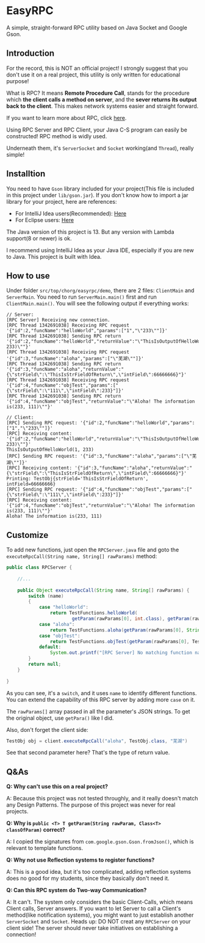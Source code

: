 # EasyRPC
A simple, straight-forward RPC utility based on Java Socket and Google Gson.

## Introduction
For the record, this is NOT an official project! I strongly suggest that you don't use it on a real project, this utility is only written for educational purpose!

What is RPC? It means **Remote Procedure Call**, stands for the procedure which **the client calls a method on server**, and the **sever returns its output back to the client**. This makes network systems easier and straight forward.

If you want to learn more about RPC, click [here](https://baike.baidu.com/item/远程过程调用/7854346?fromtitle=RPC&fromid=609861&fr=aladdin).

Using RPC Server and RPC Client, your Java C-S program can easily be constructed! RPC method is widly used.

Underneath them, it's `ServerSocket` and `Socket` working(and `Thread`), really simple!

## Installtion
You need to have `Gson` library included for your project(This file is included in this project under `lib/gson.jar`). If you don't know how to import a jar library for your project, here are references:
- For IntelliJ Idea users(Recommended): [Here](https://jingyan.baidu.com/article/ff42efa9f8161bc19e220225.html)
- For Eclipse users: [Here](https://blog.csdn.net/qq_21808961/article/details/81215590)

The Java version of this project is 13. But any version with Lambda support(8 or newer) is ok.

I recommend using IntelliJ Idea as your Java IDE, especially if you are new to Java. This project is built with Idea.

## How to use
Under folder `src/top/chorg/easyrpc/demo`, there are 2 files: `ClientMain` and `ServerMain`. You need to run `ServerMain.main()` first and run `ClientMain.main()`. You will see the following output if everything works:

```
// Server:
[RPC Server] Receiving new connection.
[RPC Thread 1342691038] Receiving RPC request '{"id":2,"funcName":"helloWorld","params":["1","\"233\""]}'
[RPC Thread 1342691038] Sending RPC return '{"id":2,"funcName":"helloWorld","returnValue":"\"ThisIsOutputOfHelloWorld(1, 233)\""}'
[RPC Thread 1342691038] Receiving RPC request '{"id":3,"funcName":"aloha","params":["\"芜湖\""]}'
[RPC Thread 1342691038] Sending RPC return '{"id":3,"funcName":"aloha","returnValue":"{\"strField\":\"ThisIsStrFieldOfReturn\",\"intField\":66666666}"}'
[RPC Thread 1342691038] Receiving RPC request '{"id":4,"funcName":"objTest","params":["{\"strField\":\"111\",\"intField\":233}"]}'
[RPC Thread 1342691038] Sending RPC return '{"id":4,"funcName":"objTest","returnValue":"\"Aloha! The information is(233, 111)\""}'

// Client:
[RPC] Sending RPC request: '{"id":2,"funcName":"helloWorld","params":["1","\"233\""]}'
[RPC] Receiving content: '{"id":2,"funcName":"helloWorld","returnValue":"\"ThisIsOutputOfHelloWorld(1, 233)\""}'
ThisIsOutputOfHelloWorld(1, 233)
[RPC] Sending RPC request: '{"id":3,"funcName":"aloha","params":["\"芜湖\""]}'
[RPC] Receiving content: '{"id":3,"funcName":"aloha","returnValue":"{\"strField\":\"ThisIsStrFieldOfReturn\",\"intField\":66666666}"}'
Printing: TestObj{strField='ThisIsStrFieldOfReturn', intField=66666666}
[RPC] Sending RPC request: '{"id":4,"funcName":"objTest","params":["{\"strField\":\"111\",\"intField\":233}"]}'
[RPC] Receiving content: '{"id":4,"funcName":"objTest","returnValue":"\"Aloha! The information is(233, 111)\""}'
Aloha! The information is(233, 111)

```

## Customize
To add new functions, just open the `RPCServer.java` file and goto the `executeRpcCall(String name, String[] rawParams)` method:

```java
public class RPCServer {
    
    //...
    
    public Object executeRpcCall(String name, String[] rawParams) {
        switch (name)
        {
            case "helloWorld":
                return TestFunctions.helloWorld(
                        getParam(rawParams[0], int.class), getParam(rawParams[1], String.class));
            case "aloha":
                return TestFunctions.aloha(getParam(rawParams[0], String.class));
            case "objTest":
                return TestFunctions.objTest(getParam(rawParams[0], TestObj.class));
            default:
                System.out.printf("[RPC Server] No matching function name '%s'.\n", name);
        }
        return null;
    }
    
}
```

As you can see, it's a `switch`, and it uses `name` to identify different functions. You can extend the capability of this RPC server by adding more `case` on it.

The `rawParams[]` array passed in all the parameter's JSON strings. To get the original object, use `getPara()` like I did.

Also, don't forget the client side:

```java
TestObj obj = client.executeRpcCall("aloha", TestObj.class, "芜湖")
```

See that second parameter here? That's the type of return value.

## Q&As
**Q: Why can't use this on a real project?**

A: Because this project was not tested throughly, and it really doesn't match any Design Patterns. The purpose of this project was never for real projects.

**Q: Why is `public <T> T getParam(String rawParam, Class<T> classOfParam)` correct?**

A: I copied the signatures from `com.google.gson.Gson.fromJson()`, which is relevant to template functions.

**Q: Why not use Reflection systems to register functions?**

A: This is a good idea, but it's too complicated, adding reflection systems does no good for my students, since they basically don't need it.

**Q: Can this RPC system do Two-way Communication?**

A: It can't. The system only considers the basic Client-Calls, which means Client calls, Server answers. If you want to let Server to call a Client's method(like notification systems), you might want to just establish another `ServerSocket` and `Socket`. Heads up: DO NOT creat any `RPCServer` on your client side! The server should never take initiatives on establishing a connection!
